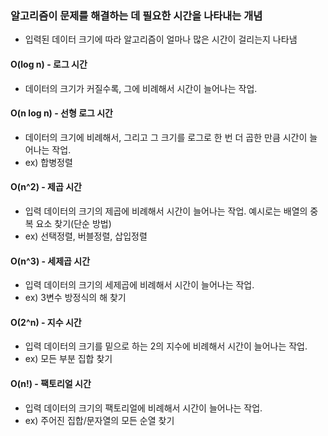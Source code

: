 ### 알고리즘이 문제를 해결하는 데 필요한 시간을 나타내는 개념
- 입력된 데이터 크기에 따라 알고리즘이 얼마나 많은 시간이 걸리는지 나타냄

#### O(log n) - 로그 시간 
- 데이터의 크기가 커질수록, 그에 비례해서 시간이 늘어나는 작업.

#### O(n log n) - 선형 로그 시간

- 데이터의 크기에 비례해서, 그리고 그 크기를 로그로 한 번 더 곱한 만큼 시간이 늘어나는 작업.
- ex) 합병정렬
  
#### O(n^2) - 제곱 시간
- 입력 데이터의 크기의 제곱에 비례해서 시간이 늘어나는 작업. 예시로는 배열의 중복 요소 찾기(단순 방법)
- ex) 선택정렬, 버블정렬, 삽입정렬

#### O(n^3) - 세제곱 시간
- 입력 데이터의 크기의 세제곱에 비례해서 시간이 늘어나는 작업.
- ex) 3변수 방정식의 해 찾기

#### O(2^n) - 지수 시간
- 입력 데이터의 크기를 밑으로 하는 2의 지수에 비례해서 시간이 늘어나는 작업.
- ex) 모든 부분 집합 찾기

#### O(n!) - 팩토리얼 시간
- 입력 데이터의 크기의 팩토리얼에 비례해서 시간이 늘어나는 작업.
-  ex) 주어진 집합/문자열의 모든 순열 찾기

